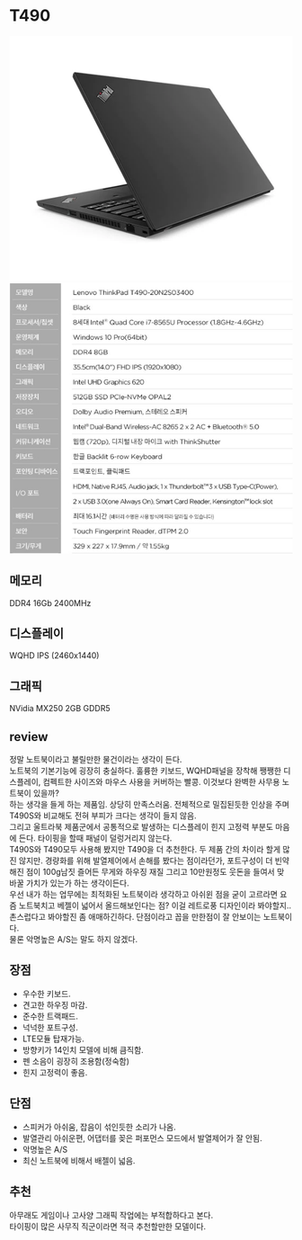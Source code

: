 # T490

![](/resource/img/T490.png)
![](/resource/img/t490_spec.png)


## 메모리
DDR4 16Gb 2400MHz

## 디스플레이
WQHD IPS (2460x1440) 

## 그래픽
NVidia MX250 2GB GDDR5

## review
정말 노트북이라고 불릴만한 물건이라는 생각이 든다.   
노트북의 기본기능에 굉장히 충실하다. 훌륭한 키보드, WQHD패널을 장착해 쨍쨍한 디스플레이, 컴펙트한 사이즈와 마우스 사용을 커버하는 빨콩. 이것보다 완벽한 사무용 노트북이 있을까?  
하는 생각을 들게 하는 제품임. 상당히 만족스러움. 전체적으로 밀집된듯한 인상을 주며 T490S와 비교해도 전혀 부피가 크다는 생각이 들지 않음.  
그리고 울트라북 제품군에서 공통적으로 발생하는 디스플레이 힌지 고정력 부분도 마음에 든다. 타이핑을 할때 패널이 덜렁거리지 않는다.  
T490S와 T490모두 사용해 봤지만 T490을 더 추천한다. 두 제품 간의 차이라 할게 많진 않지만. 경량화를 위해 발열제어에서 손해를 봤다는 점이라던가, 포트구성이 더 빈약해진 점이 100g남짓 즐어든 무게와 하우징 재질 그리고 10만원정도 웃돈을 들여서 맞 바꿀 가치가 있는가 하는 생각이든다.  
우선 내가 하는 업무에는 최적화된 노트북이라 생각하고 아쉬윈 점을 굳이 고르라면 요즘 노트북치고 베젤이 넓어서 올드해보인다는 점? 이걸 레트로풍 디자인이라 봐야할지.. 촌스럽다고 봐야할진 좀 애매하긴하다. 단점이라고 꼽을 만한점이 잘 안보이는 노트북이다.  
물론 악명높은 A/S는 말도 하지 않겠다.

## 장점
- 우수한 키보드.
- 견고한 하우징 마감.
- 준수한 트랙패드.
- 넉넉한 포트구성.
- LTE모듈 탑재가능.
- 방향키가 14인치 모델에 비해 큼직함. 
- 펜 소음이 굉장히 조용함(정숙함)
- 힌지 고정력이 좋음.


## 단점
- 스피커가 아쉬움, 잡음이 섞인듯한 소리가 나옴.
- 발열관리 아쉬운편, 어댑터를 꽂은 퍼포먼스 모드에서 발열제어가 잘 안됨.
- 악명높은 A/S
- 최신 노트북에 비해서 배젤이 넓음.


## 추천
아무래도 게임이나 고사양 그래픽 작업에는 부적합하다고 본다.  
타이핑이 많은 사무직 직군이라면 적극 추천할만한 모델이다. 